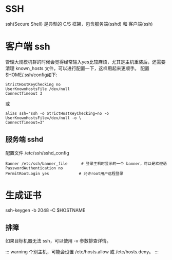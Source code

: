 # SSH

ssh(Secure Shell) 是典型的 C/S 框架，包含服务端(sshd) 和 客户端(ssh)

# 客户端 ssh

管理大规模机群的时候会觉得经常输入yes比较麻烦，尤其是主机重装后，还需要清理 known_hosts
文件，可以进行配置一下，这样用起来更顺手。 配置 $HOME/.ssh/config如下:
```
StrictHostKeyChecking no
UserKnownHostsFile /dev/null
ConnectTimeout 3
```

或
```
alias ssh="ssh -o StrictHostKeyChecking=no -o UserKnownHostsFile=/dev/null -o \
ConnectTimeout=3"
```

## 服务端 sshd

配置文件 /etc/ssh/sshd_config
```
Banner /etc/ssh/banner_file      # 登录主机时显示的一个 banner，可以是欢迎语
PasswordAuthentication no
PermitRootLogin yes             # 允许root用户远程登录
```

# 生成证书
ssh-keygen  -b 2048 -C $HOSTNAME

## 排障

如果目标机器无法 ssh，可以使用 -v 参数排查详情。

::: warning
个别主机，可能会设置 /etc/hosts.allow 或 /etc/hosts.deny。
:::

